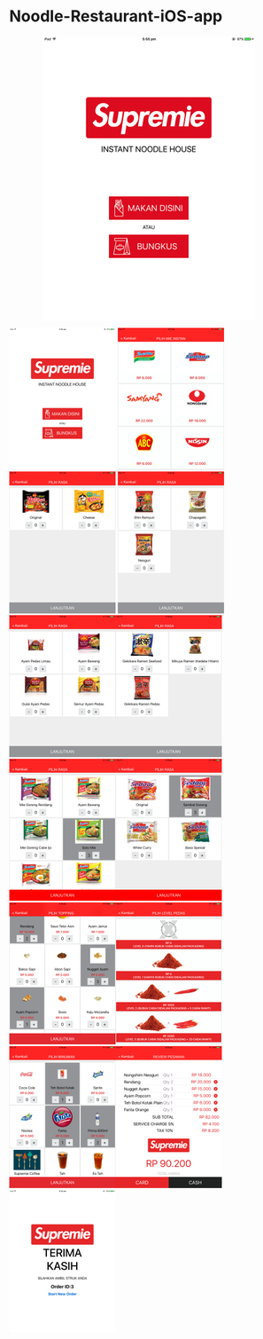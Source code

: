 # Noodle-Restaurant-iOS-app

<b>
<div style="text-align:center">
<img src="https://github.com/jigar007/Noodle-Restaurant-iOS-app/blob/master/Final_Screenshots/all.gif" width="384" height="512" align="middle">
</div>
</b>



<img src="https://github.com/jigar007/Noodle-Restaurant-iOS-app/blob/master/Final_Screenshots/1.PNG" width="192" height="256">  <img src="https://github.com/jigar007/Noodle-Restaurant-iOS-app/blob/master/Final_Screenshots/2.PNG" width="192" height="256">  <img src="https://github.com/jigar007/Noodle-Restaurant-iOS-app/blob/master/Final_Screenshots/3.PNG" width="192" height="256">  <img src="https://github.com/jigar007/Noodle-Restaurant-iOS-app/blob/master/Final_Screenshots/4.PNG" width="192" height="256"><img src="https://github.com/jigar007/Noodle-Restaurant-iOS-app/blob/master/Final_Screenshots/5.PNG" width="192" height="256"><img src="https://github.com/jigar007/Noodle-Restaurant-iOS-app/blob/master/Final_Screenshots/6.PNG" width="192" height="256"><img src="https://github.com/jigar007/Noodle-Restaurant-iOS-app/blob/master/Final_Screenshots/7.PNG" width="192" height="256"><img src="https://github.com/jigar007/Noodle-Restaurant-iOS-app/blob/master/Final_Screenshots/8.PNG" width="192" height="256"><img src="https://github.com/jigar007/Noodle-Restaurant-iOS-app/blob/master/Final_Screenshots/9.PNG" width="192" height="256"><img src="https://github.com/jigar007/Noodle-Restaurant-iOS-app/blob/master/Final_Screenshots/10.PNG" width="192" height="256"><img src="https://github.com/jigar007/Noodle-Restaurant-iOS-app/blob/master/Final_Screenshots/11.PNG" width="192" height="256"><img src="https://github.com/jigar007/Noodle-Restaurant-iOS-app/blob/master/Final_Screenshots/12.PNG" width="192" height="256"><img src="https://github.com/jigar007/Noodle-Restaurant-iOS-app/blob/master/Final_Screenshots/13.PNG" width="192" height="256">
